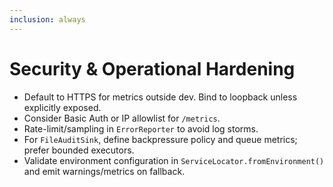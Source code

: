 ```yaml
---
inclusion: always
---
```

# Security & Operational Hardening

- Default to HTTPS for metrics outside dev. Bind to loopback unless explicitly exposed.
- Consider Basic Auth or IP allowlist for `/metrics`.
- Rate-limit/sampling in `ErrorReporter` to avoid log storms.
- For `FileAuditSink`, define backpressure policy and queue metrics; prefer bounded executors.
- Validate environment configuration in `ServiceLocator.fromEnvironment()` and emit warnings/metrics on fallback.
